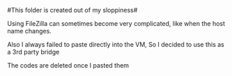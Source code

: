 #This folder is created out of my sloppiness#

Using FileZilla can sometimes become very complicated, like when the host name changes.
 
Also I always failed to paste directly into the VM, 
So I decided to use this as a 3rd party bridge

The codes are deleted once I pasted them
